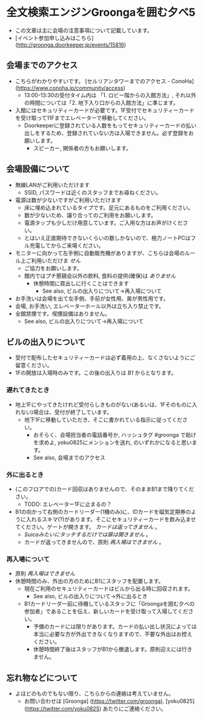 # 全文検索エンジンGroongaを囲む夕べ5
* この文章は主に会場の注意事項について記載しています。
* [イベント参加申し込みはこちら] (http://groonga.doorkeeper.jp/events/15816)

## 会場までのアクセス
* こちらがわかりやすいです。 [セルリアンタワーまでのアクセス - ConoHa] (https://www.conoha.jp/community/access)
  * 13:00-13:30の受付タイム内は 「1. ロビー階からの入館方法」, それ以外の時間については「2. 地下入り口からの入館方法」に準じます。
* 入館にはセキュリティーカードが必要です。1F受付でセキュリティーカードを受け取って11Fまでエレベーターで移動してください。
  * Doorkeeperに登録されている人数をもってセキュリティーカードの払い出しをするため、登録されていない方は入場できません。必ず登録をお願いします。
    * スピーカー, 関係者の方もお願いします。

## 会場設備について
* 無線LANがご利用いただけます
  * SSID, パスワードは近くのスタッフまでお尋ねください。
* 電源は数が少ないですがご利用いただけます
  * 床に埋め込まれているタイプです。足元にあるものをご利用ください。
  * 数が少ないため、譲り合ってのご利用をお願いします。
  * 電源タップも少しだけ用意しています。ご入用な方はお声がけください。
  * とはいえ正直期待できないくらいの数しかないので、極力ノートPCはフル充電してからご来場ください。
* モニターに向かって左手側に自動販売機がありますが、こちらは会場のルール上ご利用いただけま *せん*
  * ご協力をお願いします。
  * 館内ではプチ懇親会以外の飲料, 食料の提供(確保)は *ありません*
    * 休憩時間に買出しに行くことはできます
      * See also, ビルの出入りについて->再入場について
* お手洗いは会場を出て左手側、手前が女性用、奥が男性用です。
* 会場, お手洗い, エレベーターホール以外は立ち入り禁止です。
* 全館禁煙です。喫煙設備はありません。
  * See also, ビルの出入りについて->再入場について

## ビルの出入りについて
* 受付で配布したセキュリティーカードは必ず着用の上、なくさないようにご留意ください。
* 1Fの開放は入場時のみです。この後の出入りは *B1* からとなります。

### 遅れてきたとき
* 地上1Fにやってきたけれど受付らしきものがない(あるいは、1Fそのものに入れない)場合は、受付が終了しています。
  * 地下1Fに移動していただき、そこに書かれている指示に従ってください。
    * おそらく、会場担当者の電話番号か, ハッシュタグ #groonga で助けを求めよ, yoku0825にメンションを送れ, のいずれかになると思います。
    * See also, 会場までのアクセス

### 外に出るとき
* (このフロアでの)カード回収はありませんので、そのままB1まで降りてください。
  * TODO: エレベーター1Fに止まるの？
* B1の向かって右側のカードリーダー(1機のみ)に、IDカードを磁気定期券のように入れるスキマ(?)があります。そこにセキュリティーカードを飲み込ませてください。ゲートが開きます。 *カードは返ってきません* 。
  * *Suicaみたいにタッチするだけでは扉は開きません* 。
  * カードが返ってきませんので、原則 *再入場はできません* 。

### 再入場について
* 原則 *再入場はできません*
* 休憩時間のみ、外出の方のためにB1にスタッフを配置します。
  * 現在ご利用のセキュリティーカードはビルから出る時に回収されます。
    * See also, ビルの出入りについて->外に出るとき
  * B1カードリーダー前に待機しているスタッフに「Groongaを囲む夕べの参加者」であることを伝え、新しいカードを受け取って入場してください。
    * 予備のカードには限りがあります。カードの払い出し状況によっては本当に必要な方が外出できなくなりますので、不要な外出はお控えください。
    * 休憩時間終了後はスタッフがB1から撤退します。原則迎えには行きません。

## 忘れ物などについて
* よほどのものでもない限り、こちらからの連絡は考えていません。
  * お問い合わせは [Groonga] (https://twitter.com/groonga), [yoku0825] (https://twitter.com/yoku0825) あたりにご連絡ください。
